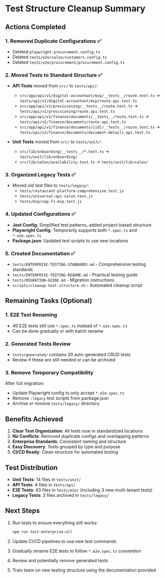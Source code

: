 # Test Structure Cleanup Summary

## Actions Completed

### 1. Removed Duplicate Configurations ✅
- Deleted `playwright-procurement.config.ts`
- Deleted `tests/e2e/salon/customers.config.ts`
- Deleted `tests/e2e/procurement/procurement.config.ts`

### 2. Moved Tests to Standard Structure ✅
- **API Tests** moved from `src/` to `tests/api/`:
  - `src/app/api/v1/digital-accountant/mcp/__tests__/route.test.ts` → `tests/api/v1/digital-accountant/mcp/route.api.test.ts`
  - `src/app/api/v1/provisioning/__tests__/route.test.ts` → `tests/api/v1/provisioning/route.api.test.ts`
  - `src/app/api/v1/finance/documents/__tests__/route.test.ts` → `tests/api/v1/finance/documents/route.api.test.ts`
  - `src/app/api/v1/finance/documents/[id]/__tests__/route.test.ts` → `tests/api/v1/finance/documents/document-details.api.test.ts`

- **Unit Tests** moved from `src/` to `tests/unit/`:
  - `src/lib/onboarding/__tests__/*.test.ts` → `tests/unit/lib/onboarding/`
  - `src/lib/salon/availability.test.ts` → `tests/unit/lib/salon/`

### 3. Organized Legacy Tests ✅
- Moved old test files to `tests/legacy/`:
  - `tests/restaurant-platform-comprehensive.test.js`
  - `tests/universal-api-salon.test.js`
  - `tests/mcp/sap-fi-mcp.test.js`

### 4. Updated Configurations ✅
- **Jest Config**: Simplified test patterns, added project-based structure
- **Playwright Config**: Temporarily supports both `*.spec.ts` and `*.e2e.spec.ts`
- **Package.json**: Updated test scripts to use new locations

### 5. Created Documentation ✅
- `tests/ENTERPRISE-TESTING-STANDARDS.md` - Comprehensive testing standards
- `tests/ENTERPRISE-TESTING-README.md` - Practical testing guide
- `tests/MIGRATION-GUIDE.md` - Migration instructions
- `scripts/cleanup-test-structure.sh` - Automated cleanup script

## Remaining Tasks (Optional)

### 1. E2E Test Renaming
- 40 E2E tests still use `*.spec.ts` instead of `*.e2e.spec.ts`
- Can be done gradually or with batch rename

### 2. Generated Tests Review
- `tests/generated/` contains 30 auto-generated CRUD tests
- Review if these are still needed or can be archived

### 3. Remove Temporary Compatibility
After full migration:
- Update Playwright config to only accept `*.e2e.spec.ts`
- Remove `:legacy` test scripts from package.json
- Archive or remove `tests/legacy/` directory

## Benefits Achieved

1. **Clear Test Organization**: All tests now in standardized locations
2. **No Conflicts**: Removed duplicate configs and overlapping patterns
3. **Enterprise Standards**: Consistent naming and structure
4. **Easy Discovery**: Tests grouped by type and purpose
5. **CI/CD Ready**: Clean structure for automated testing

## Test Distribution

- **Unit Tests**: 14 files in `tests/unit/`
- **API Tests**: 4 files in `tests/api/`
- **E2E Tests**: 43 files in `tests/e2e/` (including 3 new multi-tenant tests)
- **Legacy Tests**: 3 files archived in `tests/legacy/`

## Next Steps

1. Run tests to ensure everything still works:
   ```bash
   npm run test:enterprise:all
   ```

2. Update CI/CD pipelines to use new test commands

3. Gradually rename E2E tests to follow `*.e2e.spec.ts` convention

4. Review and potentially remove generated tests

5. Train team on new testing structure using the documentation provided